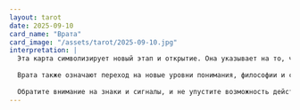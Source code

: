 ```yaml
---
layout: tarot
date: 2025-09-10
card_name: "Врата"
card_image: "/assets/tarot/2025-09-10.jpg"
interpretation: |
  Эта карта символизирует новый этап и открытие. Она указывает на то, что вы находитесь на перепутье и перед вами открыты новые возможности. Сегодня может приключиться что-то важное, что откроет новую главу в вашей жизни. Это время для размышлений о том, чего вы хотите достичь, и о путях, которые помогут вам этого добиться. Может возникнуть возможность, которую стоит тщательно обдумать, прежде чем сделать выбор.
  
  Врата также означают переход на новые уровни понимания, философии и самосознания. Вы можете ощутить необходимость в переменах, и это подходящее время для того, чтобы исследовать свои внутренние желания и стремления. Не бойтесь выходить за границы известного — возможно, за ними скрываются удивительные открытия. Ваша интуиция сегодня особенно сильна, и если вы будете к ней прислушиваться, это поможет сделать правильный выбор в сложных ситуациях.
  
  Обратите внимание на знаки и сигналы, и не упустите возможность действовать решительно. Это день, когда открываются двери, но нужно иметь смелость и решимость ступить на новый путь. Делая шаги в неизведанное, вы сможете найти свой истинный путь.
---
```


